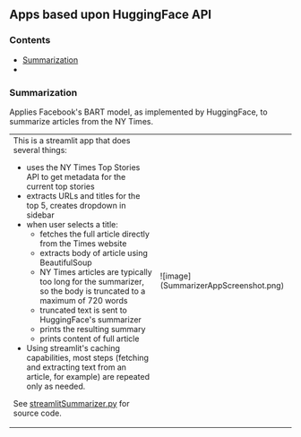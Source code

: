 ## Apps based upon HuggingFace API

### Contents

* [Summarization](#summarization)
* []()

### Summarization

Applies Facebook's BART model, as implemented by HuggingFace, to summarize articles from the NY Times.

<table>
<tr>
<td>This is a streamlit app that does several things:

* uses the NY Times Top Stories API to get metadata for the current top stories
* extracts URLs and titles for the top 5, creates dropdown in sidebar
* when user selects a title:
  * fetches the full article directly from the Times website
  * extracts body of article using BeautifulSoup
  * NY Times articles are typically too long for the summarizer, so the body is truncated to a maximum of 720 words
  * truncated text is sent to HuggingFace's summarizer
  * prints the resulting summary
  * prints content of full article
* Using streamlit's caching capabilities, most steps (fetching and extracting text from an article, for example) are repeated only as needed.

See [streamlitSummarizer.py](https://github.com/mw0/MLnotebooks/blob/master/HuggingFace/python/streamlitSummarizer.py) for source code.
</td><td>![image](SummarizerAppScreenshot.png)</td>
</tr>
</table>
